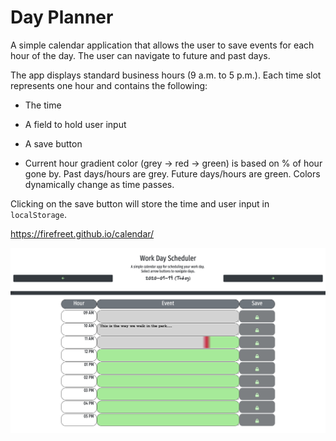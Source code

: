 # Day Planner

A simple calendar application that allows the user to save events for each hour of the day. The user can navigate to future and past days.

The app displays standard business hours (9 a.m. to 5 p.m.). Each time slot represents one hour and contains the following:

* The time

* A field to hold user input

* A save button

* Current hour gradient color (grey -> red -> green) is based on % of hour gone by. Past days/hours are grey. Future days/hours are green. Colors dynamically change as time passes.

Clicking on the save button will store the time and user input in `localStorage`.

https://firefreet.github.io/calendar/

![calendarScreenshot.png](calendarScreenshot.png)
